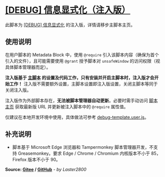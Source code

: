 # [[DEBUG] 信息显式化（注入版）](https://greasyfork.org/zh-CN/scripts/429525)

此脚本为 [[DEBUG] 信息显式化](https://greasyfork.org/zh-CN/scripts/429521) 的注入版，详情请移步主脚本主页。

## 使用说明

在用户脚本的 Metadata Block 中，使用 `@require` 引入该脚本内容（确保为首个引入的文件），且可能需要使用 `@grant` 授予脚本对 `unsafeWindow` 的访问权限（视具体脚本管理器而定）。

**注入版基于 [主脚本](https://greasyfork.org/zh-CN/scripts/429521) 的设置及代码工作，只有安装并开启主脚本时，注入版才会开始工作！** 注入版不需要额外设置，主脚本设置即注入版设置，关闭主脚本等同于关闭注入版。

注入版作为外部脚本存在，**无法被脚本管理器自动更新**。必要时需手动访问 [脚本主页](https://greasyfork.org/zh-CN/scripts/429525) 获取最新版 URL 并更新被注入脚本中的 `@require` 属性值。

仅建议在本地开发环境中使用，具体做法可参考 [debug-template.user.js](https://gitee.com/liangjiancang/userscript/blob/master/util/debug-template.user.js)。

## 补充说明

* 脚本基于 Microsoft Edge 浏览器和 Tampermonkey 脚本管理器开发，不支持 Greasemonkey。要求 Edge / Chrome / Chromium 内核版本不小于 85，Firefox 版本不小于 90。

**Source: [Gitee](https://gitee.com/liangjiancang/userscript/tree/master/script/ExplicitMessage) / [GitHub](https://github.com/liangjiancang/userscript/tree/master/script/ExplicitMessage)** - *by Laster2800*
